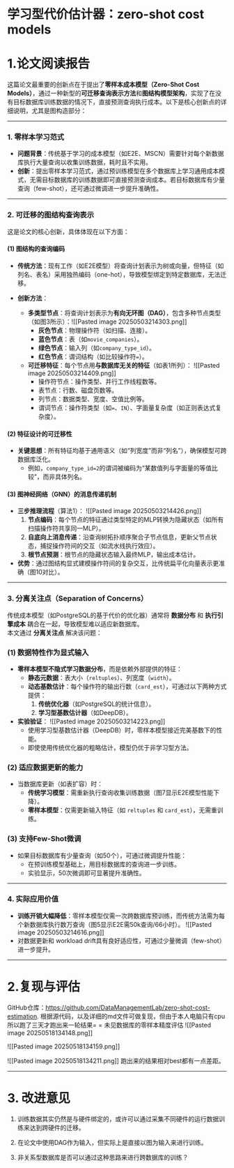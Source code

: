 
# 学习型代价估计器：zero-shot cost models
# 1.论文阅读报告

这篇论文最重要的创新点在于提出了**零样本成本模型（Zero-Shot Cost Models）**，通过一种新型的**可迁移查询表示方法**和**图结构模型架构**，实现了在没有目标数据库训练数据的情况下，直接预测查询执行成本。以下是核心创新点的详细说明，尤其是图构造部分：

---

### **1. 零样本学习范式**
- **问题背景**：传统基于学习的成本模型（如E2E、MSCN）需要针对每个新数据库执行大量查询以收集训练数据，耗时且不实用。
- **创新**：提出零样本学习范式，通过预训练模型在多个数据库上学习通用成本模式，无需目标数据库的训练数据即可直接预测查询成本。若目标数据库有少量查询（few-shot），还可通过微调进一步提升准确性。
---

### **2. 可迁移的图结构查询表示**
这是论文的核心创新，具体体现在以下方面：

#### **(1) 图结构的查询编码**
- **传统方法**：现有工作（如E2E模型）将查询计划表示为树或向量，但特征（如列名、表名）采用独热编码（one-hot），导致模型绑定到特定数据库，无法迁移。

- **创新方法**：  
  - **多类型节点**：将查询计划表示为**有向无环图（DAG）**，包含多种节点类型（如图3所示）：![[Pasted image 20250503214303.png]]
    - **灰色节点**：物理操作符（如扫描、连接）。
    - **蓝色节点**：表（如`movie_companies`）。
    - **绿色节点**：输入列（如`company_type_id`）。
    - **红色节点**：谓词结构（如比较操作符`=`）。
  - **可迁移特征**：每个节点用**与数据库无关的特征**（如表1所列）：
  ![[Pasted image 20250503214409.png]]
    - 操作符节点：操作类型、并行工作线程数等。
    - 表节点：行数、磁盘页数等。
    - 列节点：数据类型、宽度、空值比例等。
    - 谓词节点：操作符类型（如`=`、`IN`）、字面量复杂度（如正则表达式复杂度）。

#### **(2) 特征设计的可迁移性**
- **关键思想**：所有特征均基于通用语义（如“列宽度”而非“列名”），确保模型可跨数据库泛化。
  - 例如，`company_type_id=2`的谓词被编码为“某数值列与字面量的等值比较”，而非具体列名。

#### **(3) 图神经网络（GNN）的消息传递机制**
- **三步推理流程**（算法1）：
![[Pasted image 20250503214426.png]]
  1. **节点编码**：每个节点的特征通过类型特定的MLP转换为隐藏状态（如所有扫描操作符共享同一MLP）。
  2. **自底向上消息传递**：沿查询树拓扑顺序聚合子节点信息，更新父节点状态，捕捉操作符间的交互（如流水线执行效应）。
  3. **根节点预测**：根节点的隐藏状态输入最终MLP，输出成本估计。
- **优势**：通过图结构显式建模操作符间的复杂交互，比传统扁平化向量表示更准确（图10对比）。

---

### **3. 分离关注点（Separation of Concerns）**

传统成本模型（如PostgreSQL的基于代价的优化器）通常将 **数据分布** 和 **执行引擎成本** 耦合在一起，导致模型难以适应新数据库。  
本文通过 **分离关注点** 解决该问题：

### **(1) 数据特性作为显式输入**

- **零样本模型不隐式学习数据分布**，而是依赖外部提供的特征：
    - **静态元数据**：表大小（`reltuples`）、列宽度（`width`）。
    - **动态基数估计**：每个操作符的输出行数（`card_est`），可通过以下两种方式提供：
        1. **传统优化器**（如PostgreSQL的统计信息）。
        2. **学习型基数估计器**（如DeepDB）。
- **实验验证**：
    ![[Pasted image 20250503214223.png]]
    - 使用学习型基数估计器（DeepDB）时，零样本模型接近完美基数下的性能。
    - 即使使用传统优化器的粗略估计，模型仍优于非学习型方法。

### **(2) 适应数据更新的能力**

- 当数据库更新（如表扩容）时：
    - **传统学习模型**：需重新执行查询收集训练数据（图7显示E2E模型性能下降）。
    - **零样本模型**：仅需更新输入特征（如 `reltuples` 和 `card_est`），无需重训练。

### **(3) 支持Few-Shot微调**

- 如果目标数据库有少量查询（如50个），可通过微调提升性能：
    - 在预训练模型基础上，用目标数据库的查询进一步训练。
    - 实验显示，50次微调即可显著提升准确性。
    
---

### **4. 实际应用价值**
- **训练开销大幅降低**：零样本模型仅需一次跨数据库预训练，而传统方法需为每个新数据库执行数万查询（图5显示E2E需50k查询/66小时）。
![[Pasted image 20250503214616.png]]
- 对数据更新和 workload drift具有良好适应性，可通过少量微调（few-shot）进一步提升。


---
# 2.复现与评估

GitHub仓库：https://github.com/DataManagementLab/zero-shot-cost-estimation.
根据源代码，以及详细的md文件可做复现，但由于本人电脑只有cpu所以跑了三天才跑出来一轮结果= =
未见数据库的零样本精度评估
![[Pasted image 20250518134148.png]]

![[Pasted image 20250518134159.png]]

![[Pasted image 20250518134211.png]]
跑出来的结果相对best都有一点差距。

---
# 3. 改进意见


1. 训练数据其实仍然是与硬件绑定的，或许可以通过采集不同硬件的运行数据训练来达到跨硬件的迁移。

2. 在论文中使用DAG作为输入，但实际上是直接以图为输入来进行训练。

3. 非关系型数据库是否可以通过这种思路来进行跨数据库的训练？


